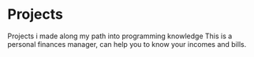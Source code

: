# Projects
Projects i made along my path into programming knowledge 
This is a personal finances manager, can help you to know your incomes and bills.
